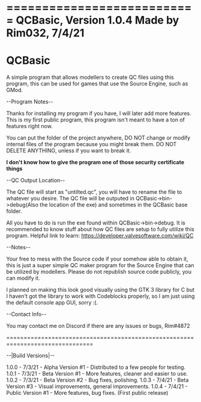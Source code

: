 ===========================
QCBasic, Version 1.0.4
Made by Rim032, 7/4/21
===========================

# QCBasic
A simple program that allows modellers to create QC files using this program, this can be used for games that use the Source Engine, such as GMod.


--Program Notes--

Thanks for installing my program if you have, I will later add more features. 
This is my first public program, this program isn't meant to have a ton of 
features right now.

You can put the folder of the project anywhere, DO NOT change or modify 
internal files of the program because you might break them. DO NOT DELETE 
ANYTHING, unless if you want to break it. 

**I don't know how to give the program one of those security certificate things**

--QC Output Location--

The QC file will start as "untilted.qc", you will have to rename 
the file to whatever you desire. The QC file will be outputed in 
QCBasic->bin->debug(Also the location of the exe) and sometimes in the QCBasic base folder.

All you have to do is run the exe found within QCBasic->bin->debug.
It is recommended to know stuff about how QC files are setup to
fully utilize this program. Helpful link to learn: https://developer.valvesoftware.com/wiki/QC

--Notes--

Your free to mess with the Source code if your somehow able to obtain it, this
is just a super simple QC maker program for the Source Engine that can be utilized
by modellers. Please do not republish source code publicly, you can modify it.

I planned on making this look good visually using the GTK 3 library for C but
I haven't got the library to work with Codeblocks properly, so I am just using
the default console app GUI, sorry :(.

--Contact Info--

You may contact me on Discord if there are any issues or bugs, Rim#4872

===============================================================================

--|Build Versions|--

1.0.0 - 7/3/21 - Alpha Version #1 - Distributed to a few people for testing.
1.0.1 - 7/3/21 - Beta Version #1 - More features, cleaner and easier to use.
1.0.2 - 7/3/21 - Beta Version #2 - Bug fixes, polishing.
1.0.3 - 7/4/21 - Beta Version #3 - Visual improvements, general improvements.
1.0.4 - 7/4/21 - Public Version #1 - More features, bug fixes. (First public release)
